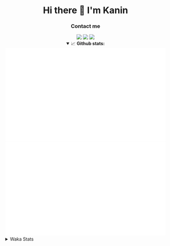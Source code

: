 <div align="center">
 <h1>Hi there 👋 I'm Kanin</h1>
 <h3>Contact me</h3>
 <a href="mailto:im@kanin.dev"><img src="https://img.shields.io/badge/gmail-%23D14836.svg?&style=for-the-badge&logo=gmail&logoColor=white"/></a>
 <a href="https://twitter.com/KaninDev"><img src="https://img.shields.io/badge/twitter-%231DA1F2.svg?&style=for-the-badge&logo=twitter&logoColor=white"/></a>
 <a href="https://www.linkedin.com/in/KaninDev"><img src="https://img.shields.io/badge/linkedin-%230077B5.svg?&style=for-the-badge&logo=linkedin&logoColor=white"/></a>
<details open>
  <summary>📈 <b>Github stats:</b></summary>
  <img src="https://github.com/Kanin/Kanin/blob/master/scripts/GitHubStats/generated/overview.svg"/>
  <img src="https://github.com/Kanin/Kanin/blob/master/scripts/GitHubStats/generated/languages.svg"/>
</details>
</div>

<details>
 <summary>Waka Stats</summary>

<!--START_SECTION:waka-->
![Code Time](http://img.shields.io/badge/Code%20Time-1%2C860%20hrs%2043%20mins-blue)

![Profile Views](http://img.shields.io/badge/Profile%20Views-10-blue)

![Lines of code](https://img.shields.io/badge/From%20Hello%20World%20I%27ve%20Written-20%20Thousand%20lines%20of%20code-blue)

**🐱 My GitHub Data** 

> 🏆 243 Contributions in the Year 2022
 > 
> 📦 86.7 kB Used in GitHub's Storage 
 > 
> 🚫 Not Opted to Hire
 > 
> 📜 14 Public Repositories 
 > 
> 🔑 9 Private Repositories  
 > 
**I'm a Night 🦉** 

```text
🌞 Morning    95 commits     ████░░░░░░░░░░░░░░░░░░░░░   16.18% 
🌆 Daytime    160 commits    ██████░░░░░░░░░░░░░░░░░░░   27.26% 
🌃 Evening    203 commits    ████████░░░░░░░░░░░░░░░░░   34.58% 
🌙 Night      129 commits    █████░░░░░░░░░░░░░░░░░░░░   21.98%

```
📅 **I'm Most Productive on Sunday** 

```text
Monday       89 commits     ███░░░░░░░░░░░░░░░░░░░░░░   15.16% 
Tuesday      61 commits     ██░░░░░░░░░░░░░░░░░░░░░░░   10.39% 
Wednesday    84 commits     ███░░░░░░░░░░░░░░░░░░░░░░   14.31% 
Thursday     92 commits     ████░░░░░░░░░░░░░░░░░░░░░   15.67% 
Friday       62 commits     ██░░░░░░░░░░░░░░░░░░░░░░░   10.56% 
Saturday     95 commits     ████░░░░░░░░░░░░░░░░░░░░░   16.18% 
Sunday       104 commits    ████░░░░░░░░░░░░░░░░░░░░░   17.72%

```


📊 **This Week I Spent My Time On** 

```text
⌚︎ Time Zone: America/New_York

💬 Programming Languages: 
Python                   1 hr 15 mins        ██████████████████░░░░░░░   74.8% 
virtualenv               12 mins             ███░░░░░░░░░░░░░░░░░░░░░░   12.37% 
GitIgnore file           6 mins              █░░░░░░░░░░░░░░░░░░░░░░░░   6.45% 
Log File                 1 min               ░░░░░░░░░░░░░░░░░░░░░░░░░   1.8% 
Bash                     1 min               ░░░░░░░░░░░░░░░░░░░░░░░░░   1.49%

🔥 Editors: 
PyCharm                  1 hr 40 mins        █████████████████████████   100.0%

🐱‍💻 Projects: 
BotBase.py               1 hr 40 mins        █████████████████████████   99.59% 
Naila.py                 0 secs              ░░░░░░░░░░░░░░░░░░░░░░░░░   0.41%

💻 Operating System: 
Linux                    1 hr 40 mins        █████████████████████████   100.0%

```

**I Mostly Code in Python** 

```text
Python                   23 repos            ███████████████████░░░░░░   76.67% 
JavaScript               3 repos             ██░░░░░░░░░░░░░░░░░░░░░░░   10.0% 
Java                     2 repos             █░░░░░░░░░░░░░░░░░░░░░░░░   6.67% 
Kotlin                   1 repo              ░░░░░░░░░░░░░░░░░░░░░░░░░   3.33% 
HTML                     1 repo              ░░░░░░░░░░░░░░░░░░░░░░░░░   3.33%

```


**Timeline**

![Chart not found](https://raw.githubusercontent.com/Kanin/Kanin/master/charts/bar_graph.png) 


 Last Updated on 15/04/2022 08:42:12 UTC
<!--END_SECTION:waka-->
</details>
